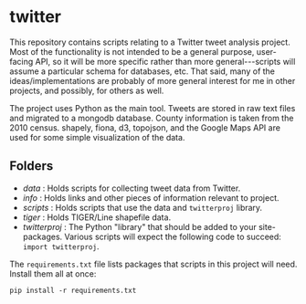 twitter
=======

This repository contains scripts relating to a Twitter tweet analysis project. Most of the functionality is not intended to be a general purpose, user-facing API, so it will be more specific rather than more general---scripts will assume a particular schema for databases, etc. That said, many of the ideas/implementations are probably of more general interest for me in other projects, and possibly, for others as well.

The project uses Python as the main tool. Tweets are stored in raw text files
and migrated to a mongodb database. County information is taken from the 2010
census. shapely, fiona, d3, topojson, and the Google Maps API are used for 
some simple visualization of the data.

Folders
-------

-   *data* : Holds scripts for collecting tweet data from Twitter.
-   *info* : Holds links and other pieces of information relevant to project.
-   *scripts* : Holds scripts that use the data and `twitterproj` library.
-   *tiger* : Holds TIGER/Line shapefile data.
-   *twitterproj* : The Python "library" that should be added to your
    site-packages. Various scripts will expect the following code to
    succeed: `import twitterproj`.

The `requirements.txt` file lists packages that scripts in this project
will need. Install them all at once:

    pip install -r requirements.txt

